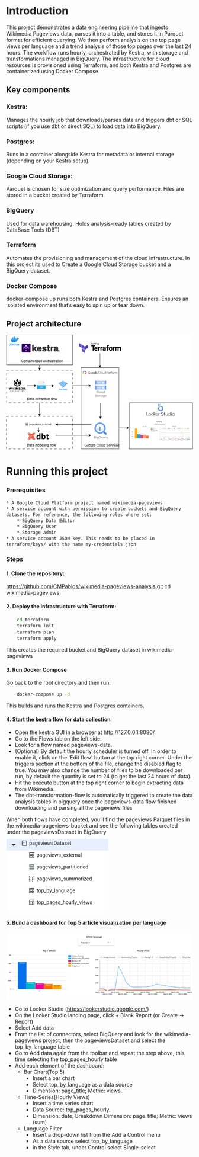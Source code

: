 # Introduction
This project demonstrates a data engineering pipeline that ingests Wikimedia Pageviews data, parses it into a table, and stores it in Parquet format for efficient querying. We then perform analysis on the top page views per language and a trend analysis of those top pages over the last 24 hours. The workflow runs hourly, orchestrated by Kestra, with storage and transformations managed in BigQuery. The infrastructure for cloud resources is provisioned using Terraform, and both Kestra and Postgres are containerized using Docker Compose.

## Key components
### Kestra:
Manages the hourly job that downloads/parses data and triggers dbt or SQL scripts (if you use dbt or direct SQL) to load data into BigQuery.

### Postgres:
Runs in a container alongside Kestra for metadata or internal storage (depending on your Kestra setup).

### Google Cloud Storage:
Parquet is chosen for size optimization and query performance.
Files are stored in a bucket created by Terraform.

### BigQuery
Used for data warehousing. Holds analysis-ready tables created by DataBase Tools (DBT)

### Terraform
Automates the provisioning and management of the cloud infrastructure. In this project its used to Create a Google Cloud Storage bucket and a BigQuery dataset.

### Docker Compose
docker-compose up runs both Kestra and Postgres containers.
Ensures an isolated environment that’s easy to spin up or tear down.

## Project architecture
![image info](./images/pageviews-architecture.png)
# Running this project
### Prerequisites
    * A Google Cloud Platform project named wikimedia-pageviews
    * A service account with permission to create buckets and BigQuery datasets. For reference, the following roles where set:
        * BigQuery Data Editor
        * BigQuery User
        * Storage Admin
    * A service account JSON key. This needs to be placed in terraform/keys/ with the name my-credentials.json

### Steps
#### 1. Clone the repository: 

 https://github.com/CMPablos/wikimedia-pageviews-analysis.git
 cd wikimedia-pageviews

#### 2. Deploy the infrastructure with Terraform:

```bash
    cd terraform
    terraform init
    terraform plan
    terraform apply
```

This creates the required bucket and BigQuery dataset in wikimedia-pageviews

#### 3. Run Docker Compose
Go back to the root directory and then run:

```bash
    docker-compose up -d
```

This builds and runs the Kestra and Postgres containers. 

#### 4. Start the kestra flow for data collection

* Open the kestra GUI in a browser at http://127.0.0.1:8080/
* Go to the Flows tab on the left side.
* Look for a flow named pageviews-data.
* (Optional) By default the hourly scheduler is turned off. In order to enable it, click on the 'Edit flow' button at the top right corner. Under the triggers section at the bottom of the file, change the disabled flag to true. You may also change the number of files to be downloaded per run, by default the quantity is set to 24 (to get the last 24 hours of data).
* Hit the execute button at the top right corner to begin extracting data from Wikimedia.
* The dbt-transformation-flow is automatically triggered to create the data analysis tables in bigquery once the pageviews-data flow finished downloading and parsing all the pageviews files 

When both flows have completed, you’ll find the pageviews Parquet files in the wikimedia-pageviews-bucket and see the following tables created under the pageviewsDataset in BigQuery
![image info](./images/dataset-tables.png)

#### 5. Build a dashboard for Top 5 article visualization per language
![image info](./images/views-by-language.png)
* Go to Looker Studio (https://lookerstudio.google.com/)
* On the Looker Studio landing page, click + Blank Report (or Create -> Report)
* Select Add data
* From the list of connectors, select BigQuery and look for the wikimedia-pageviews project, then the pageviewsDataset and select the top_by_language table
* Go to Add data again from the toolbar and repeat the step above, this time selecting the top_pages_hourly table
* Add each element of the dashboard:
    * Bar Chart(Top 5)
        * Insert a bar chart
        * Select top_by_language as a data source
        * Dimension: page_title; Metric: views.
    * Time-Series(Hourly Views)
        * Insert a time series chart
        * Data Source: top_pages_hourly.
        * Dimension: date; Breakdown Dimension: page_title; Metric: views (sum)
    * Language Filter
        * Insert a drop-down list from the Add a Control menu
        * As a data source select top_by_language
        * in the Style tab, under Control select Single-select





